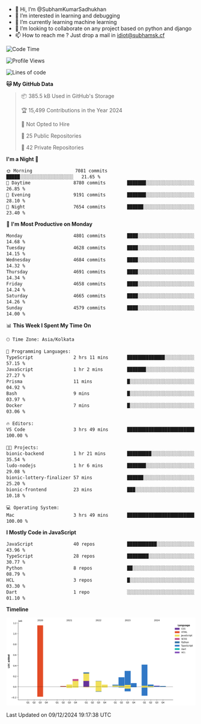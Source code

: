 - 👋 Hi, I’m @SubhamKumarSadhukhan
- 👀 I’m interested in learning and debugging
- 🌱 I’m currently learning machine learning
- 💞️ I’m looking to collaborate on any project based on python and django
- 📫 How to reach me ?
      Just drop a mail in idiot@subhamsk.cf

<!---
SubhamKumarSadhukhan/SubhamKumarSadhukhan is a ✨ special ✨ repository because its `README.md` (this file) appears on your GitHub profile.
You can click the Preview link to take a look at your changes.
--->


<!--START_SECTION:waka-->
![Code Time](http://img.shields.io/badge/Code%20Time-2%2C656%20hrs%202%20mins-blue)

![Profile Views](http://img.shields.io/badge/Profile%20Views-1-blue)

![Lines of code](https://img.shields.io/badge/From%20Hello%20World%20I%27ve%20Written-2.8%20million%20lines%20of%20code-blue)

**🐱 My GitHub Data** 

> 📦 385.5 kB Used in GitHub's Storage 
 > 
> 🏆 15,499 Contributions in the Year 2024
 > 
> 🚫 Not Opted to Hire
 > 
> 📜 25 Public Repositories 
 > 
> 🔑 42 Private Repositories 
 > 
**I'm a Night 🦉** 

```text
🌞 Morning                7081 commits        █████░░░░░░░░░░░░░░░░░░░░   21.65 % 
🌆 Daytime                8780 commits        ███████░░░░░░░░░░░░░░░░░░   26.85 % 
🌃 Evening                9191 commits        ███████░░░░░░░░░░░░░░░░░░   28.10 % 
🌙 Night                  7654 commits        ██████░░░░░░░░░░░░░░░░░░░   23.40 % 
```
📅 **I'm Most Productive on Monday** 

```text
Monday                   4801 commits        ████░░░░░░░░░░░░░░░░░░░░░   14.68 % 
Tuesday                  4628 commits        ████░░░░░░░░░░░░░░░░░░░░░   14.15 % 
Wednesday                4684 commits        ████░░░░░░░░░░░░░░░░░░░░░   14.32 % 
Thursday                 4691 commits        ████░░░░░░░░░░░░░░░░░░░░░   14.34 % 
Friday                   4658 commits        ████░░░░░░░░░░░░░░░░░░░░░   14.24 % 
Saturday                 4665 commits        ████░░░░░░░░░░░░░░░░░░░░░   14.26 % 
Sunday                   4579 commits        ████░░░░░░░░░░░░░░░░░░░░░   14.00 % 
```


📊 **This Week I Spent My Time On** 

```text
🕑︎ Time Zone: Asia/Kolkata

💬 Programming Languages: 
TypeScript               2 hrs 11 mins       ██████████████░░░░░░░░░░░   57.15 % 
JavaScript               1 hr 2 mins         ███████░░░░░░░░░░░░░░░░░░   27.27 % 
Prisma                   11 mins             █░░░░░░░░░░░░░░░░░░░░░░░░   04.92 % 
Bash                     9 mins              █░░░░░░░░░░░░░░░░░░░░░░░░   03.97 % 
Docker                   7 mins              █░░░░░░░░░░░░░░░░░░░░░░░░   03.06 % 

🔥 Editors: 
VS Code                  3 hrs 49 mins       █████████████████████████   100.00 % 

🐱‍💻 Projects: 
bionic-backend           1 hr 21 mins        █████████░░░░░░░░░░░░░░░░   35.54 % 
ludo-nodejs              1 hr 6 mins         ███████░░░░░░░░░░░░░░░░░░   29.08 % 
bionic-lottery-finalizer 57 mins             ██████░░░░░░░░░░░░░░░░░░░   25.20 % 
bionic-frontend          23 mins             ███░░░░░░░░░░░░░░░░░░░░░░   10.18 % 

💻 Operating System: 
Mac                      3 hrs 49 mins       █████████████████████████   100.00 % 
```

**I Mostly Code in JavaScript** 

```text
JavaScript               40 repos            ███████████░░░░░░░░░░░░░░   43.96 % 
TypeScript               28 repos            ████████░░░░░░░░░░░░░░░░░   30.77 % 
Python                   8 repos             ██░░░░░░░░░░░░░░░░░░░░░░░   08.79 % 
HCL                      3 repos             █░░░░░░░░░░░░░░░░░░░░░░░░   03.30 % 
Dart                     1 repo              ░░░░░░░░░░░░░░░░░░░░░░░░░   01.10 % 
```



**Timeline**

![Lines of Code chart](https://raw.githubusercontent.com/SubhamKumarSadhukhan/SubhamKumarSadhukhan/main/assets/bar_graph.png)


 Last Updated on 09/12/2024 19:17:38 UTC
<!--END_SECTION:waka-->

